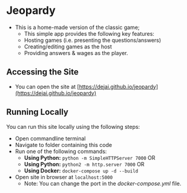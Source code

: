 # Jeopardy
* This is a home-made version of the classic game;
	* This simple app provides the following key features:
	* Hosting games (i.e. presenting the questions/answers)
	* Creating/editing games as the host
	* Providing answers &amp; wages as the player.

## Accessing the Site
* You can open the site at [https://dejai.github.io/jeopardy](https://dejai.github.io/jeopardy)

## Running Locally
You can run this site locally using the following steps:

* Open commandline terminal 
* Navigate to folder containing this code
* Run one of the following commands: 
	* **Using Python:** `python -m SimpleHTTPServer 7000`
	 OR
	* **Using Python:** `python2 -m http.server 7000`
	 OR
	* **Using Docker:** `docker-compose up -d --build`
* Open site in browser at `localhost:5000` 
	* Note: You can change the port in the *docker-compose.yml* file.